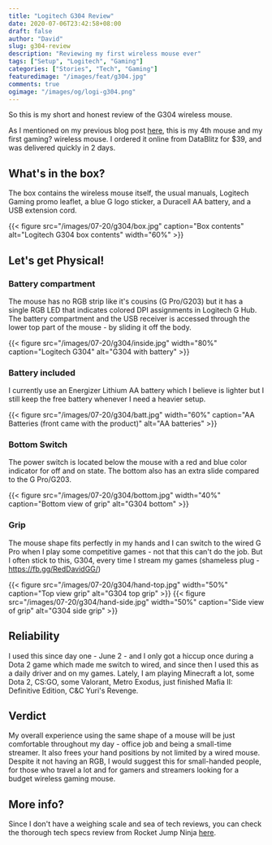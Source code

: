 ```yaml
---
title: "Logitech G304 Review"
date: 2020-07-06T23:42:58+08:00
draft: false
author: "David"
slug: g304-review
description: "Reviewing my first wireless mouse ever"
tags: ["Setup", "Logitech", "Gaming"]
categories: ["Stories", "Tech", "Gaming"]
featuredimage: "/images/feat/g304.jpg"
comments: true
ogimage: "/images/og/logi-g304.png"
---
```


So this is my short and honest review of the G304 wireless mouse.

As I mentioned on my previous blog post <a class="link" href="/story-of-owning-logitech-mice/">here</a>, this is my 4th mouse and my first gaming? wireless mouse. I ordered it online from DataBlitz for $39, and was delivered quickly in 2 days.

## What's in the box?

The box contains the wireless mouse itself, the usual manuals, Logitech Gaming promo leaflet, a blue G logo sticker, a Duracell AA battery, and a USB extension cord.

{{< figure src="/images/07-20/g304/box.jpg" caption="Box contents" alt="Logitech G304 box contents" width="60%" >}}

## Let's get Physical!

### Battery compartment

The mouse has no RGB strip like it's cousins (G Pro/G203) but it has a single RGB LED that indicates colored DPI assignments in Logitech G Hub. The battery compartment and the USB receiver is accessed through the lower top part of the mouse - by sliding it off the body.

{{< figure src="/images/07-20/g304/inside.jpg" width="80%" caption="Logitech G304" alt="G304 with battery" >}}

### Battery included

I currently use an Energizer Lithium AA battery which I believe is lighter but I still keep the free battery whenever I need a heavier setup.

{{< figure src="/images/07-20/g304/batt.jpg" width="60%" caption="AA Batteries (front came with the product)" alt="AA batteries" >}}

### Bottom Switch

The power switch is located below the mouse with a red and blue color indicator for off and on state. The bottom also has an extra slide compared to the G Pro/G203.

{{< figure src="/images/07-20/g304/bottom.jpg" width="40%" caption="Bottom view of grip" alt="G304 bottom" >}}

### Grip

The mouse shape fits perfectly in my hands and I can switch to the wired G Pro when I play some competitive games - not that this can't do the job. But I often stick to this, G304, every time I stream my games (shameless plug - https://fb.gg/RedDavidGG/)

{{< figure src="/images/07-20/g304/hand-top.jpg" width="50%" caption="Top view grip" alt="G304 top grip" >}}
{{< figure src="/images/07-20/g304/hand-side.jpg" width="50%" caption="Side view of grip" alt="G304 side grip" >}}

## Reliability

I used this since day one - June 2 - and I only got a hiccup once during a Dota 2 game which made me switch to wired, and since then I used this as a daily driver and on my games. Lately, I am playing Minecraft a lot, some Dota 2, CS:GO, some Valorant, Metro Exodus, just finished Mafia II: Definitive Edition, C&C Yuri's Revenge.

## Verdict

My overall experience using the same shape of a mouse will be just comfortable throughout my day - office job and being a small-time streamer. It also frees your hand positions by not limited by a wired mouse. Despite it not having an RGB, I would suggest this for small-handed people, for those who travel a lot and for gamers and streamers looking for a budget wireless gaming mouse.

## More info?

Since I don't have a weighing scale and sea of tech reviews, you can check the thorough tech specs review from Rocket Jump Ninja <a class="link" href="https://www.rocketjumpninja.com/products/mouse/logitech-g305" target="_blank">here</a>.
